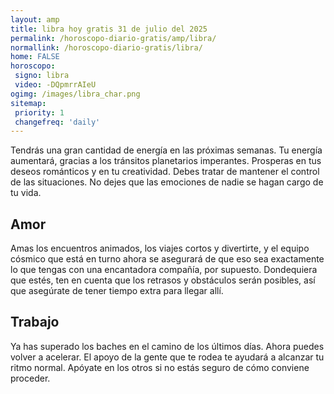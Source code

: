```yaml
---
layout: amp
title: libra hoy gratis 31 de julio del 2025 
permalink: /horoscopo-diario-gratis/amp/libra/
normallink: /horoscopo-diario-gratis/libra/
home: FALSE
horoscopo:
 signo: libra
 video: -DQpmrrAIeU
ogimg: /images/libra_char.png
sitemap:
 priority: 1
 changefreq: 'daily'
---
```



Tendrás una gran cantidad de energía en las próximas semanas. Tu energía aumentará, gracias a los tránsitos planetarios imperantes. Prosperas en tus deseos románticos y en tu creatividad. Debes tratar de mantener el control de las situaciones. No dejes que las emociones de nadie se hagan cargo de tu vida.

## Amor

Amas los encuentros animados, los viajes cortos y divertirte, y el equipo cósmico que está en turno ahora se asegurará de que eso sea exactamente lo que tengas con una encantadora compañía, por supuesto. Dondequiera que estés, ten en cuenta que los retrasos y obstáculos serán posibles, así que asegúrate de tener tiempo extra para llegar allí.

## Trabajo

Ya has superado los baches en el camino de los últimos días. Ahora puedes volver a acelerar. El apoyo de la gente que te rodea te ayudará a alcanzar tu ritmo normal. Apóyate en los otros si no estás seguro de cómo conviene proceder.